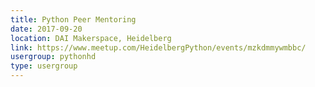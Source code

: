 ```yaml
---
title: Python Peer Mentoring
date: 2017-09-20
location: DAI Makerspace, Heidelberg
link: https://www.meetup.com/HeidelbergPython/events/mzkdmmywmbbc/
usergroup: pythonhd
type: usergroup
---
```

